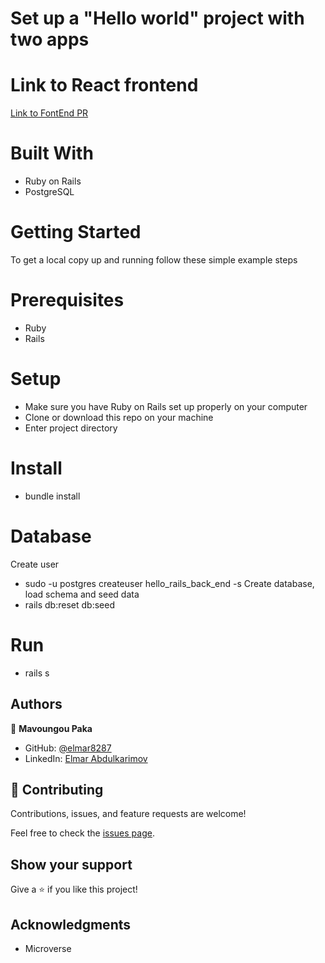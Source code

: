 # Set up a "Hello world" project with two apps

# Link to React frontend
[Link to FontEnd PR ](https://github.com/elmar8287/hello-react-front-end)

# Built With

- Ruby on Rails
- PostgreSQL

# Getting Started
To get a local copy up and running follow these simple example steps

# Prerequisites
- Ruby
- Rails

# Setup
- Make sure you have Ruby on Rails set up properly on your computer
- Clone or download this repo on your machine
- Enter project directory

# Install
- bundle install

# Database
Create user
- sudo -u postgres createuser hello_rails_back_end -s
Create database, load schema and seed data
- rails db:reset db:seed

# Run
- rails s

## Authors
👤 **Mavoungou Paka**

- GitHub: [@elmar8287](https://github.com/elmar8287)
- LinkedIn: [Elmar Abdulkarimov](https://www.linkedin.com/in/elmar8287/)

## 🤝 Contributing

Contributions, issues, and feature requests are welcome!

Feel free to check the [issues page](https://github.com/elmar8287/e-learning-platform/issues).

## Show your support

Give a ⭐️ if you like this project!

## Acknowledgments

- Microverse